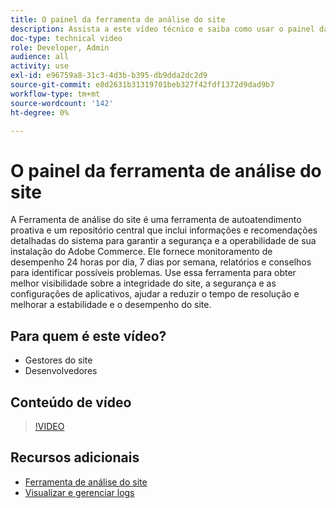 ```yaml
---
title: O painel da ferramenta de análise do site
description: Assista a este vídeo técnico e saiba como usar o painel da Ferramenta de análise do site para acessar informações e recomendações detalhadas do sistema para garantir a segurança e a operabilidade da instalação do Adobe Commerce.
doc-type: technical video
role: Developer, Admin
audience: all
activity: use
exl-id: e96759a8-31c3-4d3b-b395-db9dda2dc2d9
source-git-commit: e8d2631b31319701beb327f42fdf1372d9dad9b7
workflow-type: tm+mt
source-wordcount: '142'
ht-degree: 0%

---
```


# O painel da ferramenta de análise do site

A Ferramenta de análise do site é uma ferramenta de autoatendimento proativa e um repositório central que inclui informações e recomendações detalhadas do sistema para garantir a segurança e a operabilidade de sua instalação do Adobe Commerce. Ele fornece monitoramento de desempenho 24 horas por dia, 7 dias por semana, relatórios e conselhos para identificar possíveis problemas. Use essa ferramenta para obter melhor visibilidade sobre a integridade do site, a segurança e as configurações de aplicativos, ajudar a reduzir o tempo de resolução e melhorar a estabilidade e o desempenho do site.

## Para quem é este vídeo?

- Gestores do site
- Desenvolvedores

## Conteúdo de vídeo

>[!VIDEO](https://video.tv.adobe.com/v/344001?quality=12&learn=on)

## Recursos adicionais

- [Ferramenta de análise do site](https://experienceleague.adobe.com/docs/commerce-operations/tools/site-wide-analysis-tool/intro.html)
- [Visualizar e gerenciar logs](https://experienceleague.adobe.com/docs/commerce-cloud-service/user-guide/develop/test/log-locations.html)
